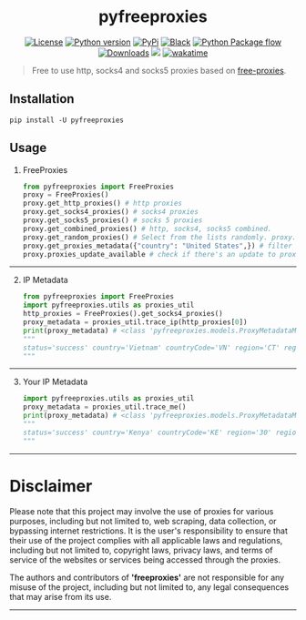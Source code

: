 <h1 align="center"> pyfreeproxies </h1>
<p align="center">
<!--
<a href="https://github.com/Simatwa/pyfreeproxies/actions/workflows/python-test.yml"><img src="https://github.com/Simatwa/pyfreeproxies/actions/workflows/python-test.yml/badge.svg" alt="Python Test"/></a>
-->
<a href="https://github.com/Simatwa/pyfreeproxies/blob/main/LICENSE"><img alt="License" src="https://img.shields.io/static/v1?logo=GPL&color=Blue&message=GNUv3&label=License"/></a>
<a href=""><img alt="Python version" src="https://img.shields.io/pypi/pyversions/pyfreeproxies"/></a>
<a href="https://pypi.org/project/pyfreeproxies"><img alt="PyPi" src="https://img.shields.io/pypi/v/pyfreeproxies?color=green"/></a>
<a href="https://github.com/psf/black"><img alt="Black" src="https://img.shields.io/badge/code%20style-black-000000.svg"/></a>
<a href="https://github.com/Simatwa/pyfreeproxies/actions/workflows/python-package.yml"><img alt="Python Package flow" src="https://github.com/Simatwa/pyfreeproxies/actions/workflows/python-package.yml/badge.svg?branch=master"/></a>
<a href="https://pepy.tech/project/pyfreeproxies"><img src="https://static.pepy.tech/personalized-badge/pyfreeproxies?period=total&units=international_system&left_color=grey&right_color=blue&left_text=Downloads" alt="Downloads"></a>
<a href="https://hits.seeyoufarm.com"><img src="https://hits.seeyoufarm.com/api/count/incr/badge.svg?url=https%3A%2F%2Fgithub.com/Simatwa/pyfreeproxies"/></a>      
<a href="https://wakatime.com/badge/github/Simatwa/pyfreeproxies"><img src="https://wakatime.com/badge/github/Simatwa/pyfreeproxies.svg" alt="wakatime"></a>
</p>

> Free to use http, socks4 and socks5 proxies based on [free-proxies](https://github.com/Simatwa/free-proxies).

## Installation

```
pip install -U pyfreeproxies
```

## Usage 

1. FreeProxies

   ```python
   from pyfreeproxies import FreeProxies
   proxy = FreeProxies()
   proxy.get_http_proxies() # http proxies
   proxy.get_socks4_proxies() # socks4 proxies 
   proxy.get_socks5_proxies() # socks 5 proxies
   proxy.get_combined_proxies() # http, socks4, socks5 combined.
   proxy.get_random_proxies() # Select from the lists randomly. proxy.get_confirmed_working_proxies() # list of functional tested proxies
   proxy.get_proxies_metadata({"country": "United States",}) # filter with proxy metadata keys.
   proxy.proxies_update_available # check if there's an update to proxies.
   ```

---

2. IP Metadata

   ```python
   from pyfreeproxies import FreeProxies
   import pyfreeproxies.utils as proxies_util
   http_proxies = FreeProxies().get_socks4_proxies()
   proxy_metadata = proxies_util.trace_ip(http_proxies[0])
   print(proxy_metadata) # <class 'pyfreeproxies.models.ProxyMetadataModel'>
   """
   status='success' country='Vietnam' countryCode='VN' region='CT' regionName='Can Tho' city='Can Tho' zip='' lat=10.0359 lon=105.7808 timezone='Asia/Ho_Chi_Minh' isp='Viettel Corporation' org='VIETEL' as_='AS7552 Viettel Group' query='171.248.211.25' response_time=None continent=None continentCode=None district=None offset=None currency=None asname=None reverse=None mobile=None proxy=None hosting=None
   """
   ```
---

3. Your IP Metadata

   ```python
   import pyfreeproxies.utils as proxies_util
   proxy_metadata = proxies_util.trace_me()
   print(proxy_metadata) # <class 'pyfreeproxies.models.ProxyMetadataModel'>
   """
   status='success' country='Kenya' countryCode='KE' region='30' regionName='Nairobi County' city='Nairobi' zip='09831' lat=-1.28642 lon=*6.8198 timezone='Africa/Nairobi' isp='Jambonet Autonomous System' org='Telephone House' as_='AS12455 Kenyan Post & Telecommunications Company / Telkom Kenya Ltd' query='*1*.167.250.187' response_time=None continent=None continentCode=None district=None offset=None currency=None asname=None reverse=None mobile=None proxy=None hosting=None
   """
   ```

---

# Disclaimer

Please note that this project may involve the use of proxies for various purposes, including but not limited to, web scraping, data collection, or bypassing internet restrictions. It is the user's responsibility to ensure that their use of the project complies with all applicable laws and regulations, including but not limited to, copyright laws, privacy laws, and terms of service of the websites or services being accessed through the proxies.

The authors and contributors of **'freeproxies'** are not responsible for any misuse of the project, including but not limited to, any legal consequences that may arise from its use.

---